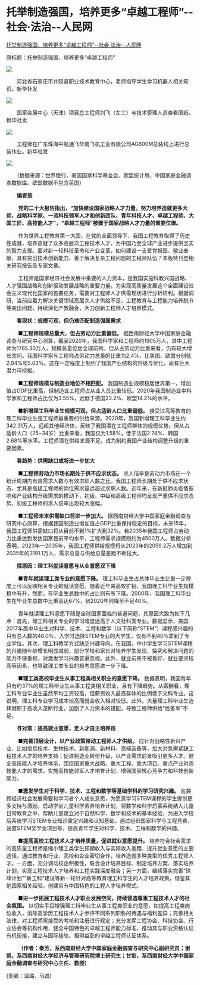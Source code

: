 # 托举制造强国，培养更多“卓越工程师”--社会·法治--人民网
[托举制造强国，培养更多“卓越工程师”--社会·法治--人民网](http://society.people.com.cn/n1/2022/1208/c1008-32582899.html) 

 原标题：托举制造强国，培养更多“卓越工程师”

![](http://society.people.com.cn/mediafile/pic/20221208/88/7950136478840662716.png)

　　河北省石家庄市井陉县职业技术教育中心，老师指导学生学习机器人相关知识。新华社发

![](http://society.people.com.cn/mediafile/pic/20221208/84/13862449702196619640.jpg)

　　国家会展中心（天津）项目总工程师刘飞（左三）与技术管理人员查看图纸。新华社发

![](http://society.people.com.cn/mediafile/pic/20221208/58/17428931325662541766.png)

　　工程师在广东珠海中航通飞华南飞机工业有限公司AG600M总装线上进行总装作业。新华社发

![](http://society.people.com.cn/mediafile/pic/20221208/58/12948249869143552454.jpg)

　　（数据来源：世界银行、美国国家科学基金会、欧盟统计局、中国家庭金融调查数据库。欧盟数据不包含英国）

　　**编者按**

　　 **党的二十大报告指出，“加快建设国家战略人才力量，努力培养造就更多大师、战略科学家、一流科技领军人才和创新团队、青年科技人才、卓越工程师、大国工匠、高技能人才”，“卓越工程师”被置于国家战略人才力量的重要位置。** 

　　 作为世界工程教育第一大国，在党的全面领导下，我国工程教育取得了历史性成就，培养造就了众多高层次工程技术人才，为中国乃至全球产业进步提供坚实的智力支撑。面对新一轮科技革命和产业变革，如何建设一支爱党报国、敬业奉献、具有突出技术创新能力、善于解决复杂工程问题的工程师队伍？本版特刊登相关研究报告及专家文章。

　　 工程师是国家经济社会发展中重要的人力资本，是我国实施科教兴国战略、人才强国战略和创新驱动发展战略的重要力量。为实现高质量发展这个全面建设社会主义现代化国家的首要任务，需要对工程师人才供需现状进行分析研判。根据调研，当前应着力解决关键领域高层次人才供给不足、工程教育与工程能力培养脱节等突出问题，持续深化产教融合，大力创新工程师人才培养模式。

　　**看现状：规模可观，但仍难匹配制造强国需求**

　　 **■工程师规模总量大，但占劳动力比重偏低。** 据西南财经大学中国家庭金融调查与研究中心测算，截至2020年，我国科学家和工程师约1905万人，其中工程师为1765.30万人，规模总量位居全球前列。但从占劳动力比重来看，仍有较大增长空间。我国科学家与工程师占劳动力总量的比重为2.4%，比美国、欧盟分别低2.04%和5.03%。这在一定程度上制约了我国产业结构的升级与优化，尚有巨大潜力可挖掘。

　　 **■工程师规模与制造业地位不相匹配。** 我国制造业规模稳居世界第一，增加值占GDP比重高，但制造业工程师占从业人员比重较低。2020年我国制造业中科学家和工程师占比仅为3.55%，远低于德国23.2%、欧盟14.2%的水平。

　　 ■**新增理工科毕业生规模可观，但占适龄人口比重偏低。** 接受过高等教育的理工科毕业生是工程师最重要的供给来源。2020年，我国新增理工科毕业生约342.31万人，远超其他经济体，反映了我国潜在工程师群体的规模优势。但从占适龄人口（25~34岁）比重来看，我国仅为1.58%，低于法国2.74%、韩国2.68%等水平。工程师潜在供给来源不足，成为制约我国产业结构调整升级的重要因素。

　　**看趋势：供需缺口或将进一步加大**

　　 **■工程师劳动力市场长期处于供不应求状态。** 求人倍率是劳动力市场在一个统计周期内有效需求人数与有效求职人数之比。我国工程师长期处于供不应求状态，尤其是高级工程师的岗位需求量远超过求职人数。近年来，在新冠肺炎疫情影响和产业结构升级需求的推动下，初级、中级和高级工程师均呈现严重供不应求态势，初级工程师的求人倍率出现较大涨幅。

　　 **■工程师未来供需缺口将进一步加大。** 据西南财经大学中国家庭金融调查与研究中心测算，根据我国制造业增加值占GDP比重保持稳定的目标，未来15年，我国工程师供需缺口将从目前不到1%扩大到32%。若2035年我国工程师占劳动力比重达到发达国家目前平均水平，工程师需求规模则约为4500万人。数据分析表明，2023年—2035年，我国工程师供给规模将从2023年的2059.2万人增加到2035年的3191.1万人，需求总量与供给总量差距不断拉大。

　　**探原因：理工科就读意愿与从业意愿双下降**

　　 **■青年就读理工类专业的意愿下降。** 理工科毕业生占总体毕业生比重一定程度上可以反映相关专业的就读意愿。随着近年来高校扩招，我国理工科毕业生规模稳中有升，然而，在毕业生总数中的占比则有所下降。2000年，我国理工科毕业生在毕业生总数中比重高达67%，到2020年则降至不足40%。

　　 青年就读理工科意愿下降是全球国家面临的普遍问题，其原因大致为如下几点：首先，理工科相关专业的学习难度远高于人文社科类专业。数据显示，美国2017年高中毕业生对科学、技术、工程和数学（以下简称“STEM”）课程感兴趣的只有总人数的48.0%，入学时选择STEM专业的大学生，仅有不到40%拿到了专业学位。其次，理工科教学方式缺乏兴趣导向。在我国，中小学生学习STEM课程的兴趣随年龄增长明显减弱，部分学校和家长对培养学生发现、探究和解决问题的能力不够重视，对激发学习兴趣普遍忽视。此外，就业前景不被看好、就业要求较高等因素，也导致理工类专业的报考意愿进一步下降。

　　 **■理工类高校毕业生从事工程类相关职业的意愿下降。** 数据表明，我国每年只有约37%的理工科毕业生从事工程类相关职业，且有下降趋势。从薪酬看，理工科专业毕业生虽然平均工资较高，但薪资收入最高群体的比例低于文科专业。这说明，理工科专业学习成本较高而就业收入相对较低。此外，大量理工科毕业生选择就职于高收入垄断行业，加剧了人力资本的错配，导致工程师供给“后备军”不足。

　　**寻对策：提高就业意愿，走人才自主培养路**

　　 **■完善顶层设计，以产业政策带动工程师人才供给。** 应针对战略性新兴产业，比如信息技术、生物技术、新能源、新材料、高端装备等，加大对急需紧缺工程技术人才的培养支持；促进制造业转型升级，以产业需求前景吸引更多人才。健全高技能人才培养体系，围绕国家重大战略、重大工程、重大项目、重点产业对高技能人才的需求，实施高技能领军人才培育计划，增强国家核心竞争力和科技创新能力。

　　 **■激发学生对于科学、技术、工程和数学等基础学科的学习研究兴趣。** 应兼顾经济社会发展需要和学习者个人成长意愿，为愿意学习STEM课程的学生提供更多支持与激励。启动学前儿童科学素养培养计划，将数学和科学启蒙系统纳入儿童日常教育之中，帮助儿童建立对于自然科学、数学和技术的基本经验，为进入学校后系统学习STEM专业知识奠定兴趣和认知基础。通过组织国家科学与工程竞赛、设置STEM奖学金项目等，提高青年学生对科学、技术、工程和数学的兴趣。

　　 **■提高高校工程技术人才培养质量，促进就业意愿提升。** 培养符合社会需求的高质量工程师是缩小理工类学生预期收入与实际收入差距、提升就业意愿的主要途径。通过教育和行业、高校和企业密切合作，培养造就多种类型的优秀工程师人才。一方面，充分调动校企积极性，联合设计培养目标、制定培养方案、落实培养计划，实现工程技术人才培养和工程实践深度融合；另一方面，继续落实完善“珠峰计划”“新工科”建设等新一轮针对高等教育理工科学生的人才培养政策，借鉴其他国家相关经验，创建具有中国特色的工程人才培养模式。

　　 **■进一步拓展工程技术人才职业发展空间，持续营造尊重工程技术人才的社会氛围。** 以切实手段增强理工科毕业生从事工程类职业的意愿，如提高工程类岗位收入，消除高学历工程技术人才参评不同系列职称的待遇与福利差异；完善相关法律，对工程师需接受的考核和注册进行规定；充分发挥工程协会、科技协会、行业协会等机构作用，健全中国特色的卓越工程师能力标准，推动其与职业资格认证有机衔接，建立与国际接轨、相得益彰的卓越工程师认证体系。

　　 **（作者：秦芳，系西南财经大学中国家庭金融调查与研究中心副研究员；谢凯，系西南财经大学经济与管理研究院博士研究生；甘犁，系西南财经大学中国家庭金融调查与研究中心主任、教授）**

(责编：温璐、马昌)